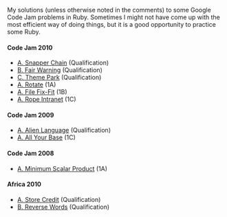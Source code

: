 My solutions (unless otherwise noted in the comments) to some Google Code Jam problems in Ruby. Sometimes I might not have come up with the most efficient way of doing things, but it is a good opportunity to practice some Ruby.

#### Code Jam 2010
 * [A. Snapper Chain][#2010-Q-A] (Qualification)
 * [B. Fair Warning][#2010-Q-B] (Qualification)
 * [C. Theme Park][#2010-Q-C] (Qualification)
 * [A. Rotate][#2010-1A-A] (1A)
 * [A. File Fix-Fit][#2010-1B-A] (1B)
 * [A. Rope Intranet][#2010-1C-A] (1C)

#### Code Jam 2009
 * [A. Alien Language][#2009-Q-A] (Qualification)
 * [A. All Your Base][#2009-1C-A] (1C)

#### Code Jam 2008
 * [A. Minimum Scalar Product][#2008-1A-A] (1A)

#### Africa 2010
 * [A. Store Credit][#A2010-Q-A] (Qualification)
 * [B. Reverse Words][#A2010-Q-B] (Qualification)

[#A2010-Q-A]: http://code.google.com/codejam/contest/dashboard?c=351101#s=p0
[#A2010-Q-B]: http://code.google.com/codejam/contest/dashboard?c=351101#s=p1
[#2008-1A-A]: http://code.google.com/codejam/contest/dashboard?c=32016#s=p0
[#2009-Q-A]: http://code.google.com/codejam/contest/dashboard?c=90101#s=p0
[#2009-1C-A]: http://code.google.com/codejam/contest/dashboard?c=189252#s=p0
[#2010-Q-A]: http://code.google.com/codejam/contest/dashboard?c=433101#s=p0&
[#2010-Q-B]: http://code.google.com/codejam/contest/dashboard?c=433101#s=p1&
[#2010-Q-C]: http://code.google.com/codejam/contest/dashboard?c=433101#s=p2
[#2010-1A-A]: http://code.google.com/codejam/contest/dashboard?c=544101#s=p0
[#2010-1B-A]: http://code.google.com/codejam/contest/dashboard?c=635101#s=p0
[#2010-1C-A]: http://code.google.com/codejam/contest/dashboard?c=619102#s=p0
